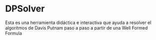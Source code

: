 DPSolver
========

Esta es una herramienta didáctica e interactiva que ayuda a resolver el algoritmos de Davis Putnam paso a paso a partir de una Well Formed Formula
